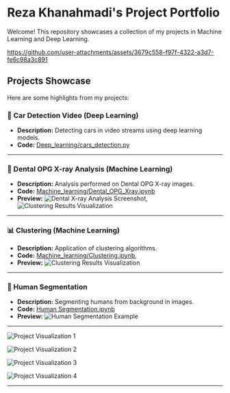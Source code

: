 # Reza Khanahmadi's Project Portfolio

Welcome! This repository showcases a collection of my projects in Machine Learning and Deep Learning.

https://github.com/user-attachments/assets/3679c558-f97f-4322-a3d7-fe6c98a3c891<!-- Optional: Link the banner image to your projects repo -->

## Projects Showcase

Here are some highlights from my projects:

### 🚗 Car Detection Video (Deep Learning)

*   **Description:** Detecting cars in video streams using deep learning models.
*   **Code:** [Deep_learning/cars_detection.py](https://github.com/rezakhanahmadi342341/projects/blob/8e0c48117f6170a8d45bd549b7e7d5ad0f3a1cf3/Deep_learning/cars_detection.py)


---

### 🦷 Dental OPG X-ray Analysis (Machine Learning)

*   **Description:** Analysis performed on Dental OPG X-ray images.
*   **Code:** [Machine_learning/Dental_OPG_Xray.ipynb](https://github.com/rezakhanahmadi342341/projects/blob/8e0c48117f6170a8d45bd549b7e7d5ad0f3a1cf3/Machine_learning/Dental_OPG_Xray.ipynb)
*   **Preview:**
    ![Dental X-ray Analysis Screenshot](https://github.com/user-attachments/assets/8e99be9d-c5a6-4cca-9413-b965e009d60f), ![Clustering Results Visualization](https://github.com/user-attachments/assets/7db29a03-dd84-4a4f-ae4d-16c3be2c7594)

---

### 📊 Clustering (Machine Learning)

*   **Description:** Application of clustering algorithms. 
*   **Code:** [Machine_learning/Clustering.ipynb](https://github.com/rezakhanahmadi342341/projects/blob/8e0c48117f6170a8d45bd549b7e7d5ad0f3a1cf3/Machine_learning/Clustering.ipynb), 
*   **Preview:**
    ![Clustering Results Visualization](https://github.com/user-attachments/assets/e9867680-5283-4a95-b7df-dc43705890bd)


---

### 👤 Human Segmentation

*   **Description:** Segmenting humans from background in images.
*   **Code:** [Human Segmentation.ipynb](https://github.com/rezakhanahmadi342341/projects/blob/8e0c48117f6170a8d45bd549b7e7d5ad0f3a1cf3/Human%20Segmentation.ipynb)
*   **Preview:**
    ![Human Segmentation Example](https://github.com/user-attachments/assets/f6a5ea12-c610-428e-a95d-4bca85c24a7e)


---


![Project Visualization 1](https://github.com/user-attachments/assets/2ca228f4-0380-4672-a12e-29f458bb0b05)


![Project Visualization 2](https://github.com/user-attachments/assets/69878985-e145-44f3-971d-25b495ad4132)


![Project Visualization 3](https://github.com/user-attachments/assets/459b9098-a3f3-4a67-9abf-7cccb27f48b2)


![Project Visualization 4](https://github.com/user-attachments/assets/c1285e4a-af9d-4d8e-a07f-f4a59bd0d580)


---
